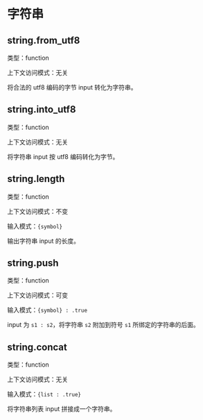 # 字符串

## string.from_utf8

类型：function

上下文访问模式：无关

将合法的 utf8 编码的字节 input 转化为字符串。

## string.into_utf8

类型：function

上下文访问模式：无关

将字符串 input 按 utf8 编码转化为字节。

## string.length

类型：function

上下文访问模式：不变

输入模式：`{symbol}`

输出字符串 input 的长度。

## string.push

类型：function

上下文访问模式：可变

输入模式：`{symbol} : .true`

input 为 `s1 : s2`，将字符串 `s2` 附加到符号 `s1` 所绑定的字符串的后面。

## string.concat

类型：function

上下文访问模式：无关

输入模式：`{list : .true}`

将字符串列表 input 拼接成一个字符串。
